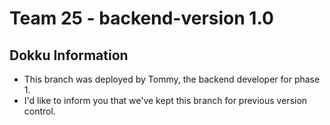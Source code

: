# Team 25 - backend-version 1.0

## Dokku Information
- This branch was deployed by Tommy, the backend developer for phase 1.
- I'd like to inform you that we've kept this branch for previous version control.